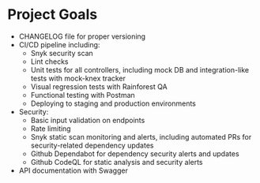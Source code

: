 # Project Goals
- CHANGELOG file for proper versioning
- CI/CD pipeline including:
	- Snyk security scan
	- Lint checks
	- Unit tests for all controllers, including mock DB and integration-like tests with mock-knex tracker
	- Visual regression tests with Rainforest QA
	- Functional testing with Postman
	- Deploying to staging and production environments
- Security:
	- Basic input validation on endpoints
	- Rate limiting
	- Snyk static scan monitoring and alerts, including automated PRs for security-related dependency updates
	- Github Dependabot for dependency security alerts and updates
	- Github CodeQL for static analysis and security alerts
- API documentation with Swagger